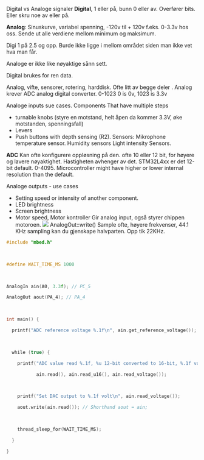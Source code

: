Digital vs Analoge signaler
**Digital**, 1 eller på, bunn 0 eller av. 
Overfører bits. Eller skru noe av eller på.

**Analog**:
Sinuskurve, variabel spenning, -120v til + 120v f.eks. 0-3.3v hos oss. Sende ut alle verdiene mellom minimum og maksimum.

Digi
1 på 2.5 og opp.
Burde ikke ligge i mellom området siden man ikke vet hva man får.

Analoge er ikke like nøyaktige sånn sett.

Digital brukes for ren data.

Analog, vifte, sensorer, rotering, harddisk.  Ofte litt av begge deler
.
Analog krever ADC analog digital converter. 
0-1023
0 is 0v, 1023 is 3.3v

Analoge inputs sue cases.
Components
That have multiple steps
- turnable knobs (styre en motstand, helt åpen da kommer 3.3V, øke motstanden, spenningsfall)
- Levers
- Push buttons with depth sensing (R2).
Sensors:
Mikrophone
temperature sensor.
Humidity sensors
Light intensity Sensors.

**ADC** Kan ofte konfigurere oppløsning på den. ofte 10 eller 12 bit, for høyere og lavere nøyaktighet. Hastigheten avhenger av det. 
STM32L4xx er det 12-bit default. 0-4095. Microcontroller might have higher or lower internal resolution than the default. 

Analoge outputs - use cases
- Setting speed or intensity of another component. 
- LED brightness
- Screen brightness
- Motor speed, Motor kontroller Gir analog input, også styrer chippen motoroen.
![](https://lh7-rt.googleusercontent.com/slidesz/AGV_vUdACt0k8t0vGKWZiA42eS4jED4plPGoPHZyqAEsf99hb8_aFLRP8JmAPhmTmIzEj7P73qDpIKt_qfUB34S8wymWFqCth6HiaMq_4mePT9RaHab1TWfpcVoSRMt7hI2zCIvQRFpa=s2048?key=L6Vc0XISLPY16DM8Cr22o9P2)
AnalogOut::write()
Sample ofte, høyere frekvenser, 44.1 KHz sampling kan du gjenskape halvparten. Opp tik 22KHz.

```cpp
#include "mbed.h"

  

#define WAIT_TIME_MS 1000

  

AnalogIn ain(A0, 3.3f); // PC_5

AnalogOut aout(PA_4); // PA_4

  

int main() {

  printf("ADC reference voltage %.1f\n", ain.get_reference_voltage());

  

  while (true) {

    printf("ADC value read %.1f, %u 12-bit converted to 16-bit, %.1f volt\n",

           ain.read(), ain.read_u16(), ain.read_voltage());

  

    printf("Set DAC output to %.1f volt\n", ain.read_voltage());

    aout.write(ain.read()); // Shorthand aout = ain;

  

    thread_sleep_for(WAIT_TIME_MS);

  }

}
```


